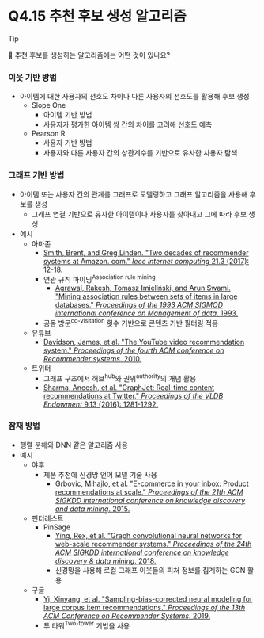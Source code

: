 # Q4.15 추천 후보 생성 알고리즘

> [!Tip]
>
> 🙋  추천 후보를 생성하는 알고리즘에는 어떤 것이 있나요?

### 이웃 기반 방법

-   아이템에 대한 사용자의 선호도 차이나 다른 사용자의 선호도를 활용해 후보 생성
    -   Slope One
        -   아이템 기반 방법
        -   사용자가 평가한 아이템 쌍 간의 차이를 고려해 선호도 예측
    -   Pearson R
        -   사용자 기반 방법
        -   사용자와 다른 사용자 간의 상관계수를 기반으로 유사한 사용자 탐색

### 그래프 기반 방법

-   아이템 또는 사용자 간의 관계를 그래프로 모델링하고 그래프 알고리즘을 사용해 후보를 생성
    -   그래프 연결 기반으로 유사한 아이템이나 사용자를 찾아내고 그에 따라 후보 생성
-   예시
    -   아마존
        -   [Smith, Brent, and Greg Linden. "Two decades of recommender systems at Amazon. com." *Ieee internet computing* 21.3 (2017): 12-18.](https://assets.amazon.science/76/9e/7eac89c14a838746e91dde0a5e9f/two-decades-of-recommender-systems-at-amazon.pdf)
        -   연관 규칙 마이닝<sup>Association rule mining</sup>
            -   [Agrawal, Rakesh, Tomasz Imieliński, and Arun Swami. "Mining association rules between sets of items in large databases." *Proceedings of the 1993 ACM SIGMOD international conference on Management of data*. 1993.](http://pzs.dstu.dp.ua/DataMining/assoc/bibl/Agrawal.pdf)
        -   공동 방문<sup>co-visitation</sup> 횟수 기반으로 콘텐츠 기반 필터링 적용
    -   유튜브
        -   [Davidson, James, et al. "The YouTube video recommendation system." *Proceedings of the fourth ACM conference on Recommender systems*. 2010.](https://citeseerx.ist.psu.edu/document?repid=rep1&type=pdf&doi=e7d53f538f5239739d1f943c81d17e4a167c65c6)
    -   트위터
        -   그래프 구조에서 허브<sup>hub</sup>와 권위<sup>authority</sup>의 개념 활용
        -   [Sharma, Aneesh, et al. "GraphJet: Real-time content recommendations at Twitter." *Proceedings of the VLDB Endowment* 9.13 (2016): 1281-1292.](https://www.vldb.org/pvldb/vol9/p1281-sharma.pdf)

### 잠재 방법

-   행렬 분해와 DNN 같은 알고리즘 사용
-   예시
    -   야후
        -   제품 추천에 신경망 언어 모델 기술 사용
            -   [Grbovic, Mihajlo, et al. "E-commerce in your inbox: Product recommendations at scale." *Proceedings of the 21th ACM SIGKDD international conference on knowledge discovery and data mining*. 2015.](https://arxiv.org/pdf/1606.07154)
    -   핀터레스트
        -   PinSage
            -   [Ying, Rex, et al. "Graph convolutional neural networks for web-scale recommender systems." *Proceedings of the 24th ACM SIGKDD international conference on knowledge discovery & data mining*. 2018.](https://arxiv.org/pdf/1806.01973)
            -   신경망을 사용해 로컬 그래프 이웃들의 피처 정보를 집계하는 GCN 활용
    -   구글
        -   [Yi, Xinyang, et al. "Sampling-bias-corrected neural modeling for large corpus item recommendations." *Proceedings of the 13th ACM Conference on Recommender Systems*. 2019.](https://research.google/pubs/sampling-bias-corrected-neural-modeling-for-large-corpus-item-recommendations/)
        -   투 타워<sup>Two-tower</sup> 기법을 사용
